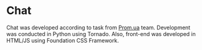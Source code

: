 # Chat

Chat was developed according to task from [Prom.ua](http://prom.ua) team. Development was conducted in Python using Tornado. Also, front-end was developed in HTML/JS using Foundation CSS Framework. 

